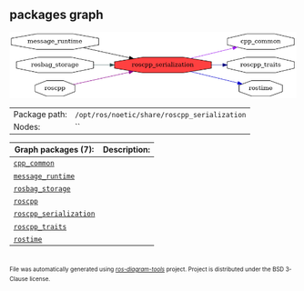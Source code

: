 <!--
File was automatically generated using 'ros-diagram-tools' project.
Project is distributed under the BSD 3-Clause license.
-->

## packages graph

[![roscpp_serialization](roscpp_serialization.png "roscpp_serialization")](roscpp_serialization.png)

|     |     |
| --- | --- |
| Package path: | `/opt/ros/noetic/share/roscpp_serialization` |
| Nodes: | `` |


| Graph packages (7): | Description: |
| ------------------- | ------------ |
| [`cpp_common`](cpp_common.md) |  |
| [`message_runtime`](message_runtime.md) |  |
| [`rosbag_storage`](rosbag_storage.md) |  |
| [`roscpp`](roscpp.md) |  |
| [`roscpp_serialization`](roscpp_serialization.md) |  |
| [`roscpp_traits`](roscpp_traits.md) |  |
| [`rostime`](rostime.md) |  |


</br>
<font size="1">
File was automatically generated using <a href="https://github.com/anetczuk/ros-diagram-tools"><i>ros-diagram-tools</i></a> project.
Project is distributed under the BSD 3-Clause license.
</font>
